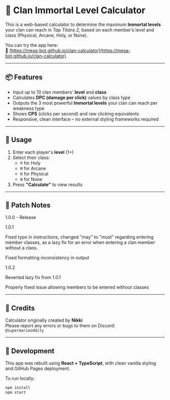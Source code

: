 # 🧮 Clan Immortal Level Calculator

This is a web-based calculator to determine the maximum **Immortal levels** your clan can reach in *Tap Titans 2*, based on each member’s level and class (Physical, Arcane, Holy, or None).

You can try the app here:  
🔗 [https://mesa-bot.github.io/clan-calculator](https://mesa-bot.github.io/clan-calculator)

---

## 📦 Features

- Input up to 10 clan members' **level** and **class**
- Calculates **DPC (damage per click)** values by class type
- Outputs the 3 most powerful **Immortal levels** your clan can reach per weakness type
- Shows **CPS** (clicks per second) and raw clicking equivalents
- Responsive, clean interface – no external styling frameworks required

---

## 🧪 Usage

1. Enter each player's **level** (1+)
2. Select their class:
   - `P` for Holy
   - `M` for Arcane
   - `R` for Physical
   - `N` for None
3. Press **"Calculate"** to view results

---

## 🧾 Patch Notes

1.0.0 - Release

1.0.1

Fixed typo in instructions, changed "may" to "must"
regarding entering member classes, as a lazy fix for
an error when entering a clan member without a class.

Fixed formatting inconsistency in output

1.0.2

Reverted lazy fix from 1.0.1

Properly fixed issue allowing members to be entered without classes

---

## 🙏 Credits

Calculator originally created by **Nikki**  
Please report any errors or bugs to them on Discord:  
`@supermariooddity`

---

## 🚀 Development

This app was rebuilt using **React + TypeScript**, with clean vanilla styling and GitHub Pages deployment.

To run locally:

```bash
npm install
npm start
